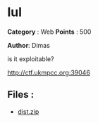 # lul

**Category** : Web
**Points** : 500

**Author**: Dimas

is it exploitable?


http://ctf.ukmpcc.org:39046

## Files : 
 - [dist.zip](./dist.zip)


